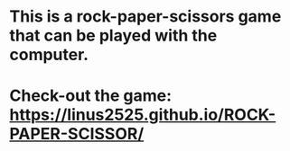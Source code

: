 # This is a rock-paper-scissors game that can be played with the computer.
# Check-out the game: https://linus2525.github.io/ROCK-PAPER-SCISSOR/
